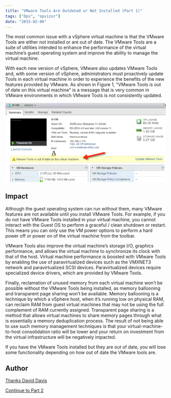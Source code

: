 ```yaml
---
title: "VMware Tools Are Outdated or Not Installed (Part 1)"
tags: ["Ops", "opvizor"]
date: "2015-02-06"
---
```


The most common issue with a vSphere virtual machine is that the VMware Tools are either not installed or are out of date. The VMware Tools are a suite of utilities intended to enhance the performance of the virtual machine’s guest operating system and improve the ability to manage the virtual machine.

With each new version of vSphere, VMware also updates VMware Tools and, with some version of vSphere, administrators must proactively update Tools in each virtual machine in order to experience the benefits of the new features provided by VMware. As shown in Figure 1, "VMware Tools is out of date on this virtual machine" is a message that is very common in VMware environments in which VMware Tools is not consistently updated.

[![Figure 1, VMware Tools outdated](/images/blog/vmtoolsoutdated.png)](https://www.opvizor.com/wp-content/uploads/2015/02/vmtoolsoutdated.png)

## Impact

Although the guest operating system can run without them, many VMware features are not available until you install VMware Tools. For example, if you do not have VMware Tools installed in your virtual machine, you cannot interact with the Guest OS to perform a graceful / clean shutdown or restart. This means you can only use the VM power options to perform a hard power off or power on of the virtual machine from the toolbar.

VMware Tools also improve the virtual machine’s storage I/O, graphics performance, and allows the virtual machine to synchronize its clock with that of the host. Virtual machine performance is boosted with VMware Tools by enabling the use of paravirtualized devices such as the VMXNET3 network and paravirtualized SCSI devices. Paravirtualized devices require specialized device drivers, which are provided by VMware Tools.

Finally, reclamation of unused memory from each virtual machine won’t be possible without the VMware Tools being installed, as memory ballooning and transparent page sharing won’t be available. Memory ballooning is a technique by which a vSphere host, when it’s running low on physical RAM, can reclaim RAM from guest virtual machines that may not be using the full complement of RAM currently assigned. Transparent page sharing is a method that allows virtual machines to share memory pages through what is essentially a memory deduplication process. The result of not being able to use such memory management techniques is that your virtual-machine-to-host consolidation ratio will be lower and your return on investment from the virtual infrastructure will be negatively impacted.

If you have the VMware Tools installed but they are out of date, you will lose some functionality depending on how out of date the VMware tools are.

## Author

[Thanks David Davis](http://www.actualtechmedia.com/david-m-davis/)

[Continue to Part 2](https://www.opvizor.com/?p=4992)
